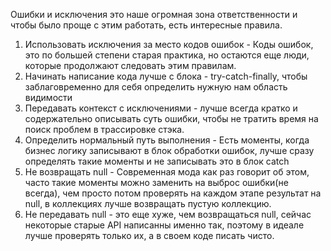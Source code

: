 Ошибки и исключения это наше огромная зона ответственности и чтобы было проще с этим работать, есть интересные правила.

1. Использовать исключения за место кодов ошибок - Коды ошибок, это по большей степени старая практика, но остаются еще люди, которые продолжают следовать этим правилам.
2. Начинать написание кода лучше с блока - try-catch-finally, чтобы заблаговременно для себя определить нужную нам область видимости
3. Передавать контекст с исключениями - лучше всегда кратко и содержательно описывать суть ошибки, чтобы не тратить время на поиск проблем в трассировке стэка.
4. Определить нормальный путь выполнения - Есть моменты, когда бизнес логику записывают в блок обработки ошибок, лучше сразу определять такие моменты и не записывать это в блок catch 
5. Не возвращать null - Современная мода как раз говорит об этом, часто такие моменты можно заменить на выброс ошибки(не всегда), чем просто потом проверять на каждом этапе результат на null, в коллекциях лучше возвращать пустую коллекцию.
6. Не передавать null - это еще хуже, чем возвращаться null, сейчас некоторые старые API написанны именно так, поэтому в идеале лучше проверять только их, а в своем коде писать чисто.